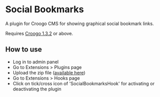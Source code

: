 # Social Bookmarks

A plugin for Croogo CMS for showing graphical social bookmark links.

Requires [Croogo 1.3.2](http://github.com/croogo/croogo/downloads) or above.

## How to use

* Log in to admin panel
* Go to Extensions > Plugins page
* Upload the zip file ([available here](http://github.com/fahad19/social_bookmarks/downloads))
* Go to Extensions > Hooks page
* Click on tick/cross icon of 'SocialBookmarksHook' for activating or deactivating the plugin